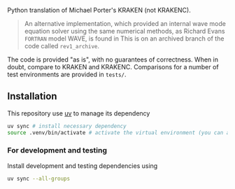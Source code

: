 Python translation of Michael Porter's KRAKEN (not KRAKENC).

> An alternative implementation, which provided an internal wave mode equation solver using the same numerical methods, as Richard Evans `FORTRAN` model WAVE, is found in 
> This is on an archived branch of the code called `rev1_archive`.

The code is provided "as is", with no guarantees of correctness. When in doubt, compare to KRAKEN and KRAKENC.
Comparisons for a number of test environments are provided in `tests/`.

## Installation
This repository use [uv](https://docs.astral.sh/uv/guides/package/#updating-your-version) to manage its dependency

```sh
uv sync # install necessary dependency
source .venv/bin/activate # activate the virtual environment (you can also use `uv run $SHELL`)
```

### For development and testing

Install development and testing dependencies using
```sh
uv sync --all-groups
```


